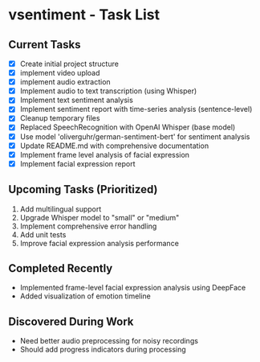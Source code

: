 # vsentiment - Task List

## Current Tasks
- [x] Create initial project structure
- [x] implement video upload
- [x] implement audio extraction
- [x] Implement audio to text transcription (using Whisper)
- [x] Implement text sentiment analysis
- [x] Implement sentiment report with time-series analysis (sentence-level)
- [x] Cleanup temporary files
- [x] Replaced SpeechRecognition with OpenAI Whisper (base model)
- [x] Use model 'oliverguhr/german-sentiment-bert' for sentiment analysis
- [x] Update README.md with comprehensive documentation
- [x] Implement frame level analysis of facial expression
- [x] Implement facial expression report

## Upcoming Tasks (Prioritized)
1. Add multilingual support
2. Upgrade Whisper model to "small" or "medium"
3. Implement comprehensive error handling
4. Add unit tests
5. Improve facial expression analysis performance

## Completed Recently
- Implemented frame-level facial expression analysis using DeepFace
- Added visualization of emotion timeline

## Discovered During Work
- Need better audio preprocessing for noisy recordings
- Should add progress indicators during processing
